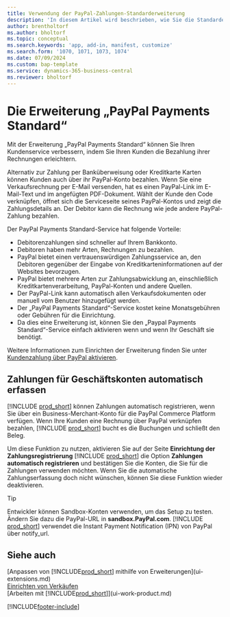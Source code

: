 ```yaml
---
title: Verwendung der PayPal-Zahlungen-Standarderweiterung
description: 'In diesem Artikel wird beschrieben, wie Sie die Standarderweiterung verwenden, damit Debitoren Zahlungen mit PayPal vornehmen können.'
author: brentholtorf
ms.author: bholtorf
ms.topic: conceptual
ms.search.keywords: 'app, add-in, manifest, customize'
ms.search.form: '1070, 1071, 1073, 1074'
ms.date: 07/09/2024
ms.custom: bap-template
ms.service: dynamics-365-business-central
ms.reviewer: bholtorf
---
```

# <a name="the-paypal-payments-standard-extension"></a>Die Erweiterung „PayPal Payments Standard“

Mit der Erweiterung „PayPal Payments Standard“ können Sie Ihren Kundenservice verbessern, indem Sie Ihren Kunden die Bezahlung ihrer Rechnungen erleichtern.

Alternativ zur Zahlung per Banküberweisung oder Kreditkarte Karten können Kunden auch über ihr PayPal-Konto bezahlen. Wenn Sie eine Verkaufsrechnung per E-Mail versenden, hat es einen PayPal-Link im E-Mail-Text und im angefügten PDF-Dokument. Wählt der Kunde den Code verknüpfen, öffnet sich die Serviceseite seines PayPal-Kontos und zeigt die Zahlungsdetails an. Der Debitor kann die Rechnung wie jede andere PayPal-Zahlung bezahlen.

Der PayPal Payments Standard-Service hat folgende Vorteile:

* Debitorenzahlungen sind schneller auf Ihrem Bankkonto.
* Debitoren haben mehr Arten, Rechnungen zu bezahlen.
* PayPal bietet einen vertrauenswürdigen Zahlungsservice an, den Debitoren gegenüber der Eingabe von Kreditkarteninformationen auf der Websites bevorzugen.
* PayPal bietet mehrere Arten zur Zahlungsabwicklung an, einschließlich Kreditkartenverarbeitung, PayPal-Konten und andere Quellen.
* Der PayPal-Link kann automatisch allen Verkaufsdokumenten oder manuell vom Benutzer hinzugefügt werden.
* Der „PayPal Payments Standard“-Service kostet keine Monatsgebühren oder Gebühren für die Einrichtung.
* Da dies eine Erweiterung ist, können Sie den „Paypal Payments Standard“-Service einfach aktivieren wenn und wenn Ihr Geschäft sie benötigt.  

Weitere Informationen zum Einrichten der Erweiterung finden Sie unter  [Kundenzahlung über PayPal aktivieren](sales-how-enable-payment-service-extensions.md).

## <a name="register-payments-automatically-for-business-accounts"></a>Zahlungen für Geschäftskonten automatisch erfassen

[!INCLUDE [prod_short](includes/prod_short.md)] können Zahlungen automatisch registrieren, wenn Sie über ein Business-Merchant-Konto für die PayPal Commerce Platform verfügen. Wenn Ihre Kunden eine Rechnung über PayPal verknüpfen bezahlen, [!INCLUDE [prod_short](includes/prod_short.md)] bucht es die Buchungen und schließt den Beleg.

Um diese Funktion zu nutzen, aktivieren Sie auf der Seite  **Einrichtung der Zahlungsregistrierung**  [!INCLUDE [prod_short](includes/prod_short.md)] die Option  **Zahlungen automatisch registrieren**  und bestätigen Sie die Konten, die Sie für die Zahlungen verwenden möchten. Wenn Sie die automatische Zahlungserfassung doch nicht wünschen, können Sie diese Funktion wieder deaktivieren.

> [!TIP]
> Entwickler können Sandbox-Konten verwenden, um das Setup zu testen. Ändern Sie dazu die PayPal-URL in  **sandbox.PayPal.com**. [!INCLUDE [prod_short](includes/prod_short.md)] verwendet die Instant Payment Notification (IPN) von PayPal über notify_url.

## <a name="see-also"></a>Siehe auch

[Anpassen von [!INCLUDE[prod_short](includes/prod_short.md)] mithilfe von Erweiterungen](ui-extensions.md)  
[Einrichten von Verkäufen](sales-setup-sales.md)  
[Arbeiten mit [!INCLUDE[prod_short](includes/prod_short.md)]](ui-work-product.md)  

[!INCLUDE[footer-include](includes/footer-banner.md)]
